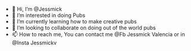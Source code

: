 - 👋 Hi, I’m @Jessmick
- 👀 I’m interested in doing Pubs
- 🌱 I’m currently learning how to make creative pubs
- 💞️ I’m looking to collaborate on doing out of the world pubs
- 📫 How to reach me, You can contact me @Fb Jessmick Valencia or in @Insta Jessmickv

<!---
Jessmick/Jessmick is a ✨ special ✨ repository because its `README.md` (this file) appears on your GitHub profile.
You can click the Preview link to take a look at your changes.
--->
